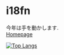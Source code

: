# i18fn
今年は手を動かします.  
[Homepage](https://i18fn.netlify.app/)  

[![Top Langs](https://github-readme-stats.vercel.app/api/top-langs/?username=i18fn&layout=compact)](https://github.com/anuraghazra/github-readme-stats)
